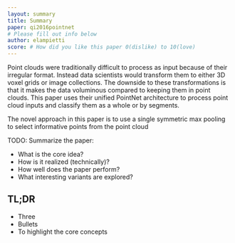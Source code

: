 ```yaml
---
layout: summary
title: Summary
paper: qi2016pointnet
# Please fill out info below
author: elampietti
score: # How did you like this paper 0(dislike) to 10(love)
---
```


Point clouds were traditionally difficult to process as input because of their irregular format.
Instead data scientists would transform them to either 3D voxel grids or image collections.
The downside to these transformations is that it makes the data voluminous compared to keeping them in point clouds.
This paper uses their unified PointNet architecture to process point cloud inputs and classify them as a whole or by segments.

The novel approach in this paper is to use a single symmetric max pooling to select informative points from the point cloud


TODO: Summarize the paper:
* What is the core idea?
* How is it realized (technically)?
* How well does the paper perform?
* What interesting variants are explored?

## TL;DR
* Three
* Bullets
* To highlight the core concepts
